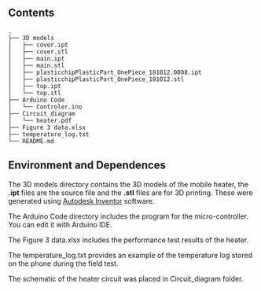 ## Contents

```
.
├── 3D models
│   ├── cover.ipt
│   ├── cover.stl
│   ├── main.ipt
│   ├── main.stl
│   ├── plasticchipPlasticPart_OnePiece_181012.0008.ipt
│   ├── plasticchipPlasticPart_OnePiece_181012.stl
│   ├── top.ipt
│   └── top.stl
├── Arduino Code
│   └── Controler.ino
├── Circuit_diagram
│   └── heater.pdf
├── Figure 3 data.xlsx
├── temperature_log.txt
└── README.md
```

## Environment and Dependences
The 3D models directory contains the 3D models of the mobile heater, the __.ipt__ files are the source file and the __.stl__ files are for 3D printing. These were generated using [Autodesk Inventor](https://www.autodesk.co.uk/products/inventor/new-features?mktvar002=3647027%7CSEM%7C11182955434%7C112095786640%7Ckwd-28960010&gclsrc=aw.ds&=&ef_id=CjwKCAiAouD_BRBIEiwALhJH6EZyWUMYyCJkvJ-_ONRZ6uOubmXwj-by1htHPgU-BVSkYppTQusi_hoC9nkQAvD_BwE%3AG%3As&s_kwcid=AL!11172!3!467018933184!e!!g!!autodesk%20inventor!11182955434!112095786640&mkwid=s%7Cpcrid%7C467018933184%7Cpkw%7Cautodesk%20inventor%7Cpmt%7Ce%7Cpdv%7Cc%7Cslid%7C%7Cpgrid%7C112095786640%7Cptaid%7Ckwd-28960010%7Cpid%7C&utm_medium=cpc&utm_source=google&utm_campaign=&utm_term=autodesk%20inventor&utm_content=s%7Cpcrid%7C467018933184%7Cpkw%7Cautodesk%20inventor%7Cpmt%7Ce%7Cpdv%7Cc%7Cslid%7C%7Cpgrid%7C112095786640%7Cptaid%7Ckwd-28960010%7C&gclid=CjwKCAiAouD_BRBIEiwALhJH6EZyWUMYyCJkvJ-_ONRZ6uOubmXwj-by1htHPgU-BVSkYppTQusi_hoC9nkQAvD_BwE&plc=INVPROSA&term=1-YEAR&support=ADVANCED&quantity=1) software. 

The Arduino Code directory includes the program for the micro-controller. You can edit it with Arduino IDE. 

The Figure 3 data.xlsx includes the performance test results of the heater.

The temperature_log.txt provides an example of the temperature log stored on the phone during the field test.

The schematic of the heater circuit was placed in Circuit_diagram folder.
